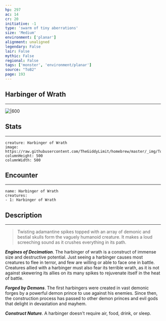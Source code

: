 ```yaml
---
hp: 297
ac: 14
cr: 20
initiative: -1
type: 'swarm of tiny aberrations'    
size: 'Medium'
environment: ['planar']
alignment: unaligned
legendary: False
lair: False
mythic: False
regional: False
tags: ['monster', 'environment/planar']
source: "ToB2"
page: 193
---
```


## Harbinger of Wrath
---

![|600](https://raw.githubusercontent.com/TheGiddyLimit/homebrew/master/_img/ToB2/creature/Harbinger%20of%20Wrath.webp)

## Stats
---

```statblock
creature: Harbinger of Wrath
image: https://raw.githubusercontent.com/TheGiddyLimit/homebrew/master/_img/ToB2/creature/token/Harbinger%20of%20Wrath%20%28Token%29.png
columnHeight: 500
columnWidth: 500
```

## Encounter
---

```encounter-table
name: Harbinger of Wrath
creatures:
- 1: Harbinger of Wrath
```

## Description
---
>Twisting adamantine spikes topped with an array of demonic and bestial skulls form the vaguely humanoid creature. It makes a loud screeching sound as it crushes everything in its path.

**_Engines of Decimation_**. The harbinger of wrath is a construct of immense size and destructive potential. Just seeing a harbinger causes most creatures to flee in terror, and few are willing or able to face one in battle. Creatures allied with a harbinger must also fear its terrible wrath, as it is not against skewering its allies on its many spikes to rejuvenate itself in the heat of battle.

**_Forged by Demons_**. The first harbingers were created in vast demonic forges by a powerful demon prince to use against his enemies. Since then, the construction process has passed to other demon princes and evil gods that delight in devastation and mayhem.

**_Construct Nature_**. A harbinger doesn't require air, food, drink, or sleep.






